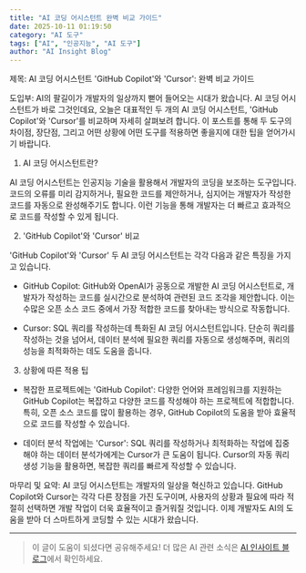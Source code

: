 ```yaml
---
title: "AI 코딩 어시스턴트 완벽 비교 가이드"
date: 2025-10-11 01:19:50
category: "AI 도구"
tags: ["AI", "인공지능", "AI 도구"]
author: "AI Insight Blog"
---
```


제목: AI 코딩 어시스턴트 'GitHub Copilot'와 'Cursor': 완벽 비교 가이드

도입부:
AI의 팔길이가 개발자의 일상까지 뻗어 들어오는 시대가 왔습니다. AI 코딩 어시스턴트가 바로 그것인데요, 오늘은 대표적인 두 개의 AI 코딩 어시스턴트, 'GitHub Copilot'와 'Cursor'를 비교하며 자세히 살펴보려 합니다. 이 포스트를 통해 두 도구의 차이점, 장단점, 그리고 어떤 상황에 어떤 도구를 적용하면 좋을지에 대한 팁을 얻어가시기 바랍니다.

1. AI 코딩 어시스턴트란?

AI 코딩 어시스턴트는 인공지능 기술을 활용해서 개발자의 코딩을 보조하는 도구입니다. 코드의 오류를 미리 감지하거나, 필요한 코드를 제안하거나, 심지어는 개발자가 작성한 코드를 자동으로 완성해주기도 합니다. 이런 기능을 통해 개발자는 더 빠르고 효과적으로 코드를 작성할 수 있게 됩니다.

2. 'GitHub Copilot'와 'Cursor' 비교

'GitHub Copilot'와 'Cursor' 두 AI 코딩 어시스턴트는 각각 다음과 같은 특징을 가지고 있습니다.

- GitHub Copilot: GitHub와 OpenAI가 공동으로 개발한 AI 코딩 어시스턴트로, 개발자가 작성하는 코드를 실시간으로 분석하여 관련된 코드 조각을 제안합니다. 이는 수많은 오픈 소스 코드 중에서 가장 적합한 코드를 찾아내는 방식으로 작동합니다.

- Cursor: SQL 쿼리를 작성하는데 특화된 AI 코딩 어시스턴트입니다. 단순히 쿼리를 작성하는 것을 넘어서, 데이터 분석에 필요한 쿼리를 자동으로 생성해주며, 쿼리의 성능을 최적화하는 데도 도움을 줍니다.

3. 상황에 따른 적용 팁

- 복잡한 프로젝트에는 'GitHub Copilot': 다양한 언어와 프레임워크를 지원하는 GitHub Copilot는 복잡하고 다양한 코드를 작성해야 하는 프로젝트에 적합합니다. 특히, 오픈 소스 코드를 많이 활용하는 경우, GitHub Copilot의 도움을 받아 효율적으로 코드를 작성할 수 있습니다.

- 데이터 분석 작업에는 'Cursor': SQL 쿼리를 작성하거나 최적화하는 작업에 집중해야 하는 데이터 분석가에게는 Cursor가 큰 도움이 됩니다. Cursor의 자동 쿼리 생성 기능을 활용하면, 복잡한 쿼리를 빠르게 작성할 수 있습니다.

마무리 및 요약:
AI 코딩 어시스턴트는 개발자의 일상을 혁신하고 있습니다. GitHub Copilot와 Cursor는 각각 다른 장점을 가진 도구이며, 사용자의 상황과 필요에 따라 적절히 선택하면 개발 작업이 더욱 효율적이고 즐거워질 것입니다. 이제 개발자도 AI의 도움을 받아 더 스마트하게 코딩할 수 있는 시대가 왔습니다.

---

> 이 글이 도움이 되셨다면 공유해주세요! 
> 더 많은 AI 관련 소식은 [AI 인사이트 블로그](https://tonyhwang1004.github.io/ai-insight-blog)에서 확인하세요.
